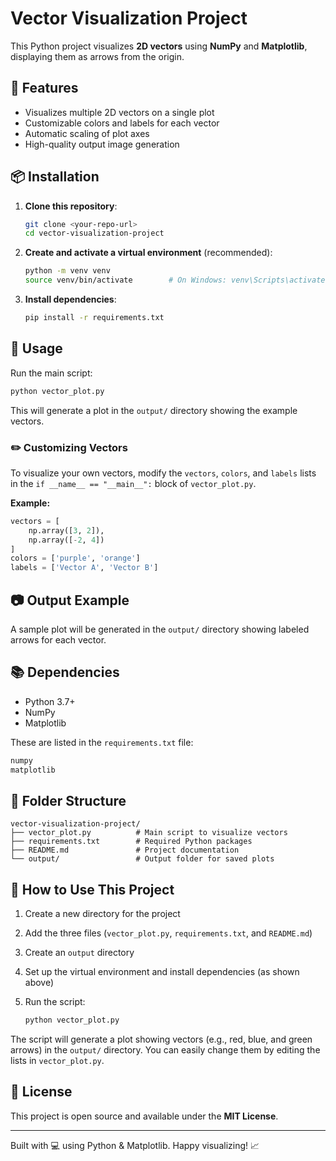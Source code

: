 # Vector Visualization Project

This Python project visualizes **2D vectors** using **NumPy** and **Matplotlib**, displaying them as arrows from the origin.

## 🚀 Features

* Visualizes multiple 2D vectors on a single plot
* Customizable colors and labels for each vector
* Automatic scaling of plot axes
* High-quality output image generation

## 📦 Installation

1. **Clone this repository**:

   ```bash
   git clone <your-repo-url>
   cd vector-visualization-project
   ```

2. **Create and activate a virtual environment** (recommended):

   ```bash
   python -m venv venv
   source venv/bin/activate        # On Windows: venv\Scripts\activate
   ```

3. **Install dependencies**:

   ```bash
   pip install -r requirements.txt
   ```

## 🧠 Usage

Run the main script:

```bash
python vector_plot.py
```

This will generate a plot in the `output/` directory showing the example vectors.

### ✏️ Customizing Vectors

To visualize your own vectors, modify the `vectors`, `colors`, and `labels` lists in the `if __name__ == "__main__":` block of `vector_plot.py`.

**Example:**

```python
vectors = [
    np.array([3, 2]),
    np.array([-2, 4])
]
colors = ['purple', 'orange']
labels = ['Vector A', 'Vector B']
```

## 📷 Output Example

A sample plot will be generated in the `output/` directory showing labeled arrows for each vector.

## 📚 Dependencies

* Python 3.7+
* NumPy
* Matplotlib

These are listed in the `requirements.txt` file:

```txt
numpy
matplotlib
```

## 📁 Folder Structure

```
vector-visualization-project/
├── vector_plot.py          # Main script to visualize vectors
├── requirements.txt        # Required Python packages
├── README.md               # Project documentation
└── output/                 # Output folder for saved plots
```

## 📌 How to Use This Project

1. Create a new directory for the project
2. Add the three files (`vector_plot.py`, `requirements.txt`, and `README.md`)
3. Create an `output` directory
4. Set up the virtual environment and install dependencies (as shown above)
5. Run the script:

   ```bash
   python vector_plot.py
   ```

The script will generate a plot showing vectors (e.g., red, blue, and green arrows) in the `output/` directory. You can easily change them by editing the lists in `vector_plot.py`.

## 📝 License

This project is open source and available under the **MIT License**.

---

Built with 💻 using Python & Matplotlib. Happy visualizing! 📈
